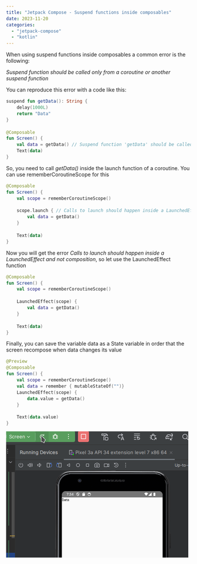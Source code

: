 ```yaml
---
title: "Jetpack Compose - Suspend functions inside composables"
date: 2023-11-20
categories: 
  - "jetpack-compose"
  - "kotlin"
---
```


When using suspend functions inside composables a common error is the following:

_Suspend function should be called only from a coroutine or another suspend function_

You can reproduce this error with a code like this:

```kotlin
suspend fun getData(): String {
    delay(1000L)
    return "Data"
}

@Composable
fun Screen() {
    val data = getData() // Suspend function 'getData' should be called...
    Text(data)
}

```

So, you need to call _getData()_ inside the launch function of a coroutine. You can use rememberCoroutineScope for this

```kotlin
@Composable
fun Screen() {
    val scope = rememberCoroutineScope()

    scope.launch { // Calls to launch should happen inside a LaunchedEffect and not composition
        val data = getData() 
    }

    Text(data)
}
```

Now you will get the error _Calls to launch should happen inside a LaunchedEffect and not composition_, so let use the LaunchedEffect function

```kotlin
@Composable
fun Screen() {
    val scope = rememberCoroutineScope()

    LaunchedEffect(scope) {
        val data = getData()
    }

    Text(data)
}
```

Finally, you can save the variable data as a State variable in order that the screen recompose when data changes its value

```kotlin
@Preview
@Composable
fun Screen() {
    val scope = rememberCoroutineScope()
    val data = remember { mutableStateOf("")}
    LaunchedEffect(scope) {
        data.value = getData()
    }

    Text(data.value)
}
```

![](images/suspendfunctions.gif)
